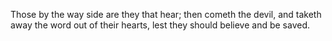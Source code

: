 Those by the way side are they that hear; then cometh the devil, and taketh away the word out of their hearts, lest they should believe and be saved.
